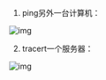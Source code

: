 1. ping另外一台计算机：

![img](file:///C:/Users/ADMINI~1/AppData/Local/Temp/msohtmlclip1/01/clip_image002.jpg)

2. tracert一个服务器：

![img](file:///C:/Users/ADMINI~1/AppData/Local/Temp/msohtmlclip1/01/clip_image004.jpg)